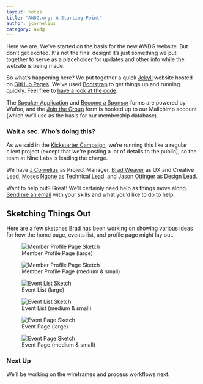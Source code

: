 ```yaml
---
layout: notes
title: "AWDG.org: A Starting Point"
author: jcornelius
category: awdg
---
```


Here we are. We've started on the basis for the new AWDG website. But don&rsquo;t get excited. It's not the final design! It&rsquo;s just something we put together to serve as a placeholder for updates and other info while the website is being made.

So what&rsquo;s happening here? We put together a quick [Jekyll](http://jekyllrb.com) website hosted on [GitHub Pages](http://pages.github.com). We&rsquo;ve used [Bootstrap](http://getbootstrap.com) to get things up and running quickly. Feel free to [have a look at the code](https://github.com/AWDG/awdg.org).

The [Speaker Application](/speak/) and [Become a Sponsor](/sponsor/) forms are powered by Wufoo, and the [Join the Group](/join/) form is hooked up to our Mailchimp account (which we&rsquo;ll use as the basis for our membership database).


### Wait a sec. Who&rsquo;s doing this?

As we said in the [Kickstarter Campaign](https://www.kickstarter.com/projects/jcornelius/official-awdg-website), we&rsquo;re running this like a regular client project (except that we&rsquo;re posting a lot of details to the public), so the team at Nine Labs is leading the charge.

We have [J Cornelius](https://twitter.com/jc) as Project Manager, [Brad Weaver](https://twitter.com/sbradweaver) as UX and Creative Lead, [Moses Ngone](https://twitter.com/mospired) as Technical Lead, and [Jason Ottinger](https://twitter.com/jottin) as Design Lead.

Want to help out? Great! We&rsquo;ll certainly need help as things move along. [Send me an email](mailto:jc@awdg.org) with your skills and what you&rsquo;d like to do to help.

## Sketching Things Out
Here are a few sketches Brad has been working on showing various ideas for how the home page, events list, and profile page might lay out.
<figure>
  <img src="http://ninelabs.com.s3.amazonaws.com/awdg-site-sketch-1.png" alt="Member Profile Page Sketch">
  <figcaption>Member Profile Page (large)</figcaption>
</figure>
<figure>
  <img src="http://ninelabs.com.s3.amazonaws.com/awdg-site-sketch-2.png" alt="Member Profile Page Sketch">
  <figcaption>Member Profile Page (medium &amp; small)</figcaption>
</figure>
<figure>
  <img src="http://ninelabs.com.s3.amazonaws.com/awdg-site-sketch-3.png" alt="Event List Sketch">
  <figcaption>Event List (large)</figcaption>
</figure>
<figure>
  <img src="http://ninelabs.com.s3.amazonaws.com/awdg-site-sketch-4.png" alt="Event List Sketch">
  <figcaption>Event List (medium &amp; small)</figcaption>
</figure>
<figure>
  <img src="http://ninelabs.com.s3.amazonaws.com/awdg-site-sketch-5.png" alt="Event Page Sketch">
  <figcaption>Event Page (large)</figcaption>
</figure>
<figure>
  <img src="http://ninelabs.com.s3.amazonaws.com/awdg-site-sketch-6.png" alt="Event Page Sketch">
  <figcaption>Event Page (medium &amp; small)</figcaption>
</figure>


### Next Up
We&rsquo;ll be working on the wireframes and process workflows next.